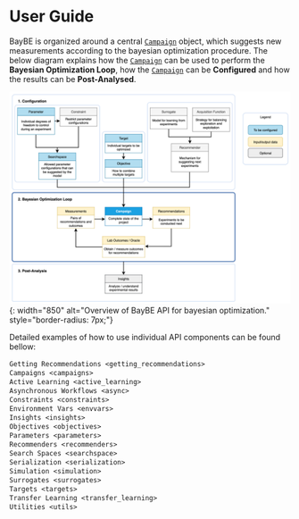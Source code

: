 # User Guide

BayBE is organized around a central [`Campaign`](baybe.campaign.Campaign) object,
which suggests new measurements according to the bayesian optimization
procedure. The below diagram explains how the [`Campaign`](baybe.campaign.Campaign)
can be used to perform the **Bayesian Optimization Loop**, 
how the [`Campaign`](baybe.campaign.Campaign) can be **Configured** and 
how the results can be **Post-Analysed**.

![Transforms](../_static/api_overview.svg){: width="850" alt="Overview of BayBE API for bayesian optimization." style="border-radius: 7px;"}

Detailed examples of how to use individual API components can be found bellow:

```{toctree}
Getting Recommendations <getting_recommendations>
Campaigns <campaigns>
Active Learning <active_learning>
Asynchronous Workflows <async>
Constraints <constraints>
Environment Vars <envvars>
Insights <insights>
Objectives <objectives>
Parameters <parameters>
Recommenders <recommenders>
Search Spaces <searchspace>
Serialization <serialization>
Simulation <simulation>
Surrogates <surrogates>
Targets <targets>
Transfer Learning <transfer_learning>
Utilities <utils>
```
